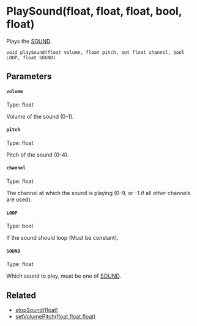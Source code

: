 # PlaySound(float, float, float, bool, float)

Plays the [SOUND](#SOUND).

```
void playSound(float volume, float pitch, out float channel, bool LOOP, float SOUND)
```

## Parameters

#### `volume`
Type: float

Volume of the sound (0-1).

#### `pitch`
Type: float

Pitch of the sound (0-4).

#### `channel`
Type: float

The channel at which the sound is playing (0-9, or -1 if all other channels are used).

#### `LOOP`
Type: bool

If the sound should loop (Must be constant).

#### `SOUND`
Type: float

Which sound to play, must be one of [SOUND](Constants/SOUND.md).

## Related

 - [stopSound(float)](/Functions/Sound/StopSound.md)
 - [setVolumePitch(float,float,float)](Functions/Sound/SetVolumePitch.md)


